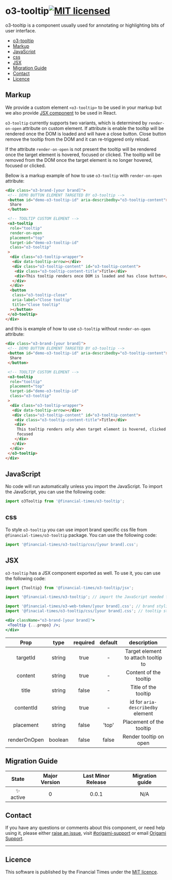 # o3-tooltip[![MIT licensed](https://img.shields.io/badge/license-MIT-blue.svg)](#licence)

o3-tooltip is a component usually used for annotating or highlighting bits of user interface.

- [o3-tooltip](#o3-tooltip)
- [Markup](#markup)
- [JavaScript](#javascript)
- [css](#css)
- [JSX](#jsx)
- [Migration Guide](#migration-guide)
- [Contact](#contact)
- [Licence](#licence)

## Markup

We provide a custom element `<o3-tooltip>` to be used in your markup but we also provide [JSX component](#jsx) to be used in React.

`o3-tooltip` currently supports two variants, which is determined by `render-on-open` attribute on custom element. If attribute is enable the tooltip will be rendered once the DOM is loaded and will have a close button. Close button remove the tooltip from the DOM and it can re-triggered only reload.

If the attribute `render-on-open` is not present the tooltip will be rendered once the target element is hovered, focused or clicked. The tooltip will be removed from the DOM once the target element is no longer hovered, focused or clicked.

Bellow is a markup example of how to use `o3-tooltip` with `render-on-open` attribute:

```html
<div class="o3-brand-[your brand]">
 <!-- DEMO BUTTON ELEMENT TARGETED BY o3-tooltip -->
 <button id="demo-o3-tooltip-id" aria-describedby="o3-tooltip-content">
  Share
 </button>

 <!-- TOOLTIP CUSTOM ELEMENT -->
 <o3-tooltip
  role="tooltip"
  render-on-open
  placement="top"
  target-id="demo-o3-tooltip-id"
  class="o3-tooltip"
 >
  <div class="o3-tooltip-wrapper">
   <div data-tooltip-arrow></div>
   <div class="o3-tooltip-content" id="o3-tooltip-content">
    <div class="o3-tooltip-content-title">Title</div>
    <div>This tooltip renders once DOM is loaded and has close button</div>
   </div>
  </div>
  <button
   class="o3-tooltip-close"
   aria-label="Close tooltip"
   title="Close tooltip"
  ></button>
 </o3-tooltip>
</div>
```

and this is example of how to use `o3-tooltip` without `render-on-open` attribute:

```html
<div class="o3-brand-[your brand]">
 <!-- DEMO BUTTON ELEMENT TARGETED BY o3-tooltip -->
 <button id="demo-o3-tooltip-id" aria-describedby="o3-tooltip-content">
  Share
 </button>

 <!-- TOOLTIP CUSTOM ELEMENT -->
 <o3-tooltip
  role="tooltip"
  placement="top"
  target-id="demo-o3-tooltip-id"
  class="o3-tooltip"
 >
  <div class="o3-tooltip-wrapper">
   <div data-tooltip-arrow></div>
   <div class="o3-tooltip-content" id="o3-tooltip-content">
    <div class="o3-tooltip-content-title">Title</div>
    <div>
     This tooltip renders only when target element is hovered, clicked or
     focused
    </div>
   </div>
  </div>
 </o3-tooltip>
</div>
```

## JavaScript

No code will run automatically unless you import the JavaScript. To import the JavaScript, you can use the following code:

```javascript
import o3Tooltip from '@financial-times/o3-tooltip';
```

## css

To style `o3-tooltip` you can use import brand specific css file from `@financial-times/o3-tooltip` package. You can use the following code:

```javascript
import '@financial-times/o3-tooltip/css/[your brand].css';
```

## JSX

`o3-tooltip` has a JSX component exported as well. To use it, you can use the following code:

```jsx
import {Tooltip} from '@financial-times/o3-tooltip/jsx';

import '@financial-times/o3-tooltip'; // import the JavaScript needed for custom element

import '@financial-times/o3-web-token/[your brand].css'; // brand styling
import '@finacial-times/o3-tooltip/css/[your brand].css'; // tooltip styling

<div className="o3-brand-[your brand]">
 <Tooltip {...props} />;
</div>
```

|     Prop     |  type   | required | default |             description             |
| :----------: | :-----: | :------: | :-----: | :---------------------------------: |
|   targetId   | string  |   true   |    -    | Target element to attach tooltip to |
|   content    | string  |   true   |    -    |       Content of the tooltip        |
|    title     | string  |  false   |    -    |        Title of the tooltip         |
|  contentId   | string  |   true   |    -    |  id for `aria-describedby` element  |
|  placement   | string  |  false   |  'top'  |      Placement of the tooltip       |
| renderOnOpen | boolean |  false   |  false  |       Render tooltip on open        |

## Migration Guide

|   State   | Major Version | Last Minor Release | Migration guide |
| :-------: | :-----------: | :----------------: | :-------------: |
| ✨ active |       0       |       0.0.1        |       N/A       |

## Contact

If you have any questions or comments about this component, or need help using it, please either [raise an issue](https://github.com/Financial-Times/o3-tooltip/issues), visit [#origami-support](https://financialtimes.slack.com/messages/origami-support/) or email [Origami Support](mailto:origami-support@ft.com).

---

## Licence

This software is published by the Financial Times under the [MIT licence](http://opensource.org/licenses/MIT).
